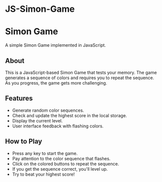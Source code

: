 # JS-Simon-Game

# Simon Game

A simple Simon Game implemented in JavaScript.


## About

This is a JavaScript-based Simon Game that tests your memory. 
The game generates a sequence of colors and requires you to repeat the sequence. 
As you progress, the game gets more challenging.

## Features

- Generate random color sequences.
- Check and update the highest score in the local storage.
- Display the current level.
- User interface feedback with flashing colors.

## How to Play

- Press any key to start the game.
- Pay attention to the color sequence that flashes.
- Click on the colored buttons to repeat the sequence.
- If you get the sequence correct, you'll level up.
- Try to beat your highest score!

